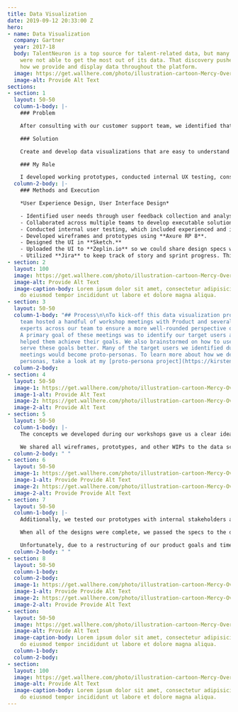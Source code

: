 ```yaml
---
title: Data Visualization
date: 2019-09-12 20:33:00 Z
hero:
- name: Data Visualization
  company: Gartner
  year: 2017-18
  body: TalentNeuron is a top source for talent-related data, but many of its users
    were not able to get the most out of its data. That discovery pushed us to explore
    how we provide and display data throughout the platform.
  image: https://get.wallhere.com/photo/illustration-cartoon-Mercy-Overwatch-Overwatch-L-cio-Overwatch-Ana-Overwatch-Symmetra-Overwatch-Zenyatta-Overwatch-12505.png
  image-alt: Provide Alt Text
sections:
- section: 1
  layout: 50-50
  column-1-body: |-
    ### Problem

    After consulting with our customer support team, we identified that TalentNeuron's visualizations either felt incomplete to our users or were difficult to understand. That meant many of our users needed additional instruction on how to use and interpret the platform's data– taking up valuable time from both our users and our team.

    ### Solution

    Create and develop data visualizations that are easy to understand and filter, while offering users the flexibility to use them for internal documentation that would drive data-backed talent decisions.

    ### My Role

    I developed working prototypes, conducted internal UX testing, consulted with Data Science and Development to test for backend feasibility, and designed the UI.
  column-2-body: |-
    ### Methods and Execution

    *User Experience Design, User Interface Design*

    - Identified user needs through user feedback collection and analysis.
    - Collaborated across multiple teams to develop executable solutions. The teams involved were Customer Support, Data Science, Product, IT/Development, and UX/Design.
    - Conducted internal user testing, which included experienced and inexperienced users.
    - Developed wireframes and prototypes using **Axure RP 8**.
    - Designed the UI in **Sketch.**
    - Uploaded the UI to **Zeplin.io** so we could share design specs with the development team. We also used this platform as a communication tool for any questions concerning the design and its implementation.
    - Utilized **Jira** to keep track of story and sprint progress. This project spanned across many sprints and, true to Agile, additional requirements and design changes were added when we learned more about our users.
- section: 2
  layout: 100
  image: https://get.wallhere.com/photo/illustration-cartoon-Mercy-Overwatch-Overwatch-L-cio-Overwatch-Ana-Overwatch-Symmetra-Overwatch-Zenyatta-Overwatch-12505.png
  image-alt: Provide Alt Text
  image-caption-body: Lorem ipsum dolor sit amet, consectetur adipisicing elit, sed
    do eiusmod tempor incididunt ut labore et dolore magna aliqua.
- section: 3
  layout: 50-50
  column-1-body: "## Process\n\nTo kick-off this data visualization project, the UX
    team hosted a handful of workshop meetings with Product and several subject matter
    experts across our team to ensure a more well-rounded perspective on concepts.
    A primary goal of these meetings was to identify our target users and how TalentNeuron
    helped them achieve their goals. We also brainstormed on how to use our data to
    serve these goals better. Many of the target users we identified during these
    meetings would become proto-personas. To learn more about how we developed our
    personas, take a look at my [proto-persona project](https://kirstengreen.com/projects/developing-talentneuron-personas). "
  column-2-body: 
- section: 4
  layout: 50-50
  image-1: https://get.wallhere.com/photo/illustration-cartoon-Mercy-Overwatch-Overwatch-L-cio-Overwatch-Ana-Overwatch-Symmetra-Overwatch-Zenyatta-Overwatch-12505.png
  image-1-alt: Provide Alt Text
  image-2: https://get.wallhere.com/photo/illustration-cartoon-Mercy-Overwatch-Overwatch-L-cio-Overwatch-Ana-Overwatch-Symmetra-Overwatch-Zenyatta-Overwatch-12505.png
  image-2-alt: Provide Alt Text
- section: 5
  layout: 50-50
  column-1-body: |-
    The concepts we developed during our workshops gave us a clear idea of what we needed to do for TalentNeuron. The data we used on the platform had to be displayed clearly. The UX and product teams worked together to create visualizations that best presented the data and made it easy to understand. These visualizations would be presented in a widget experience which allowed users to interact with and download the data when they needed to. The wireframes and prototypes created throughout this process explored both the functionality and basic look-and-feel of these widgets.

    We shared all wireframes, prototypes, and other WIPs to the data science and development teams to discuss viability and usability. This process allowed us to get the OK before finalizing concepts because we got approval from the two teams essential to its development. It also allowed us to get expert advice on how the data should be read or communicated and how complicated the build might be, which gave us insight on how long it would take to develop.
  column-2-body: " "
- section: 6
  layout: 50-50
  image-1: https://get.wallhere.com/photo/illustration-cartoon-Mercy-Overwatch-Overwatch-L-cio-Overwatch-Ana-Overwatch-Symmetra-Overwatch-Zenyatta-Overwatch-12505.png
  image-1-alt: Provide Provide Alt Text
  image-2: https://get.wallhere.com/photo/illustration-cartoon-Mercy-Overwatch-Overwatch-L-cio-Overwatch-Ana-Overwatch-Symmetra-Overwatch-Zenyatta-Overwatch-12505.png
  image-2-alt: Provide Provide Alt Text
- section: 7
  layout: 50-50
  column-1-body: |-
    Additionally, we tested our prototypes with internal stakeholders across the team. They gave us feedback on what functionality was useful and what they thought could be done better based on what they knew about our users. We iterated on our concepts based on the responses we received and worked on the UI in Sketch for the final designs. During this time, our team did not have a formal research practice that regularly talked to users. We would, however, develop one in the coming months, and many of these widgets would go through that process (more on that soon).

    When all of the designs were complete, we passed the specs to the development team using Zeplin. We continued to work with the dev team during implementation by making sure any issues that emerged were solved without requiring excessive development effort or redesign from our end. That included keeping the users' needs first in any problem discussion.

    Unfortunately, due to a restructuring of our product goals and timeline, many of the widgets we worked on did not get published on the platform right away. We saved them in our design and dev library so we could use them in the future. The major win for this was: when we identified a need for them, we were able to pull them out and test them with users as a part of the user research practice we built after this project. That enabled us to test our user experience and design firsthand with users and verify their effectiveness. It also allowed us to gather data on our users, which lead us to make more accurate hypotheses when creating widgets and other features for the product.
  column-2-body: " "
- section: 8
  layout: 50-50
  column-1-body: 
  column-2-body: 
  image-1: https://get.wallhere.com/photo/illustration-cartoon-Mercy-Overwatch-Overwatch-L-cio-Overwatch-Ana-Overwatch-Symmetra-Overwatch-Zenyatta-Overwatch-12505.png
  image-1-alt: Provide Provide Alt Text
  image-2: https://get.wallhere.com/photo/illustration-cartoon-Mercy-Overwatch-Overwatch-L-cio-Overwatch-Ana-Overwatch-Symmetra-Overwatch-Zenyatta-Overwatch-12505.png
  image-2-alt: Provide Provide Alt Text
- section: 
  layout: 50-50
  image: https://get.wallhere.com/photo/illustration-cartoon-Mercy-Overwatch-Overwatch-L-cio-Overwatch-Ana-Overwatch-Symmetra-Overwatch-Zenyatta-Overwatch-12505.png
  image-alt: Provide Alt Text
  image-caption-body: Lorem ipsum dolor sit amet, consectetur adipisicing elit, sed
    do eiusmod tempor incididunt ut labore et dolore magna aliqua.
  column-1-body: 
  column-2-body: 
- section: 
  layout: 100
  image: https://get.wallhere.com/photo/illustration-cartoon-Mercy-Overwatch-Overwatch-L-cio-Overwatch-Ana-Overwatch-Symmetra-Overwatch-Zenyatta-Overwatch-12505.png
  image-alt: Provide Alt Text
  image-caption-body: Lorem ipsum dolor sit amet, consectetur adipisicing elit, sed
    do eiusmod tempor incididunt ut labore et dolore magna aliqua.
---
```


